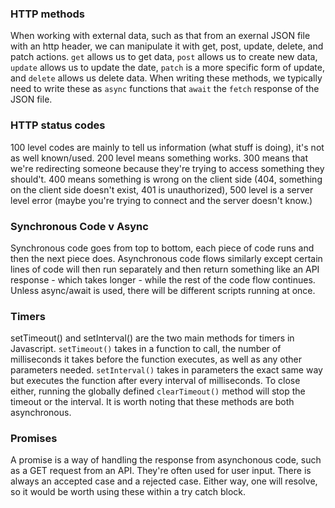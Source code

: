 ### HTTP methods

When working with external data, such as that from an exernal JSON file with an http header, we can manipulate it with get, post, update, delete, and patch actions. ```get``` allows us to get data, ```post``` allows us to create new data, ```update``` allows us to update the date, ```patch``` is a more specific form of update, and ```delete``` allows us delete data. When writing these methods, we typically need to write these as ```async``` functions that ```await``` the ```fetch``` response of the JSON file.

### HTTP status codes

100 level codes are mainly to tell us information (what stuff is doing), it's not as well known/used. 200 level means something works. 300 means that we're redirecting someone because they're trying to access something they should't. 400 means something is wrong on the client side (404, something on the client side doesn't exist, 401 is unauthorized), 500 level is a server level error (maybe you're trying to connect and the server doesn't know.)

### Synchronous Code v Async

Synchronous code goes from top to bottom, each piece of code runs and then the next piece does. Asynchronous code flows similarly except certain lines of code will then run separately and then return something like an API response - which takes longer - while the rest of the code flow continues. Unless async/await is used, there will be different scripts running at once. 

### Timers

setTimeout() and setInterval() are the two main methods for timers in Javascript. ```setTimeout()``` takes in a function to call, the number of milliseconds it takes before the function executes, as well as any other parameters needed. ```setInterval()``` takes in parameters the exact same way but executes the function after every interval of milliseconds. To close either, running the globally defined ```clearTimeout()``` method will stop the timeout or the interval. It is worth noting that these methods are both asynchronous.

### Promises

A promise is a way of handling the response from asynchonous code, such as a GET request from an API. They're often used for user input. There is always an accepted case and a rejected case. Either way, one will resolve, so it would be worth using these within a try catch block.


###